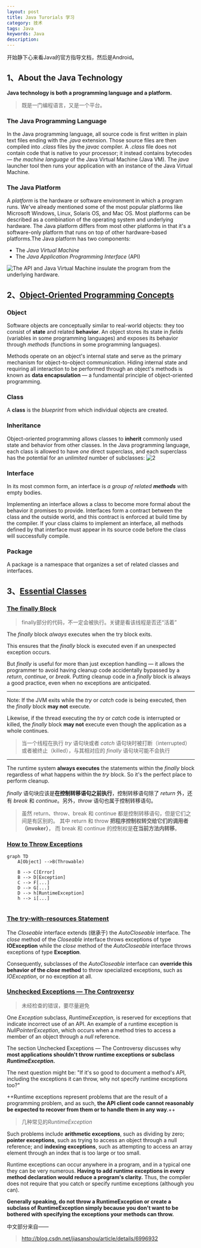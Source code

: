 ```yaml
---
layout: post
title: Java Turorials 学习
category: 技术
tags: Java
keywords: Java
description: 
---
```


开始静下心来看Java的官方指导文档，然后是Android。

## 1、About the Java Technology

**Java technology is both a programming language and a platform.**
> 既是一门编程语言，又是一个平台。

### The Java Programming Language
In the Java programming language, all source code is first written in plain text files ending with the *.java* extension. 
Those source files are then compiled into *.class* files by the *javac* compiler. 
A *.class* file does not contain code that is native to your processor; it instead contains bytecodes 
— *the machine language* of the Java Virtual Machine (Java VM). 
The *java* launcher tool then runs your application with an instance of the Java Virtual Machine.


### The Java Platform

A *platform* is the hardware or software environment in which a program runs. 
We've already mentioned some of the most popular platforms like Microsoft Windows, Linux, Solaris OS, and Mac OS. 
Most platforms can be described as a combination of the operating system and underlying hardware. 
The Java platform differs from most other platforms in that it's a software-only platform that runs on top of 
other hardware-based platforms.The Java platform has two components:

- The *Java Virtual Machine*
- The *Java Application Programming Interface* (API)

![The API and Java Virtual Machine insulate the program from the underlying hardware.](http://docs.oracle.com/javase/tutorial/figures/getStarted/getStarted-jvm.gif)

## 2、[Object-Oriented Programming Concepts](http://docs.oracle.com/javase/tutorial/java/concepts/index.html)

### Object
Software objects are conceptually similar to real-world objects: they too consist of **state** and related **behavior**. An object stores its state in *fields* (variables in some programming languages) and exposes its behavior through *methods* (functions in some programming languages). 

Methods operate on an object's internal state and serve as the primary mechanism for object-to-object communication. Hiding internal state and requiring all interaction to be performed through an object's methods is known as **data encapsulation** — a fundamental principle of object-oriented programming.
### Class
 A **class** is the *blueprint* from which individual objects are created.
### Inheritance
Object-oriented programming allows classes to **inherit** commonly used state and behavior from other classes. 
In the Java programming language, each class is allowed to have *one* direct superclass, and each superclass has the potential for an *unlimited* number of subclasses:
![2](http://docs.oracle.com/javase/tutorial/figures/java/concepts-bikeHierarchy.gif)

### Interface
In its most common form, an interface is *a group of related **methods*** with empty bodies.

Implementing an interface allows a class to become more formal about the behavior it promises to provide. Interfaces form a contract between the class and the outside world, and this contract is enforced at build time by the compiler. If your class claims to implement an interface, all methods defined by that interface must appear in its source code before the class will successfully compile.

### Package
A package is a namespace that organizes a set of related classes and interfaces. 

## 3、[Essential Classes](http://docs.oracle.com/javase/tutorial/essential/index.html)

### [The finally Block](http://docs.oracle.com/javase/tutorial/essential/exceptions/finally.html)
> finally部分的代码，不一定会被执行。关键是看该线程是否还“活着”

The *finally* block *always* executes when the try block exits.

This ensures that the *finally* block is executed even if an unexpected exception occurs. 

But *finally* is useful for more than just exception handling — it allows the programmer to avoid having cleanup code accidentally bypassed by a *return*, *continue*, or *break*. Putting cleanup code in a *finally* block is always a good practice, even when no exceptions are anticipated.

---
Note: If the JVM exits while the *try* or *catch* code is being executed, 
then the *finally* block **may not** execute. 

Likewise, if the thread executing the *try* or *catch* code is interrupted or killed, 
the *finally* block **may not** execute even though the application as a whole continues.

> 当一个线程在执行 *try* 语句块或者 *catch* 语句块时被打断（interrupted）或者被终止（killed），与其相对应的 *finally* 语句块可能不会执行

---

The runtime system **always executes** the statements within the *finally* block regardless of what happens within the *try* block. So it's the perfect place to perform cleanup.

*finally* 语句块应该是**在控制转移语句之前执行**，控制转移语句除了 *return* 外，还有 *break* 和 *continue*。另外，*throw* 语句也属于控制转移语句。

> 虽然 return、throw、break 和 continue 都是控制转移语句，但是它们之间是有区别的。
其中 return 和 throw **把程序控制权转交给它们的调用者（invoker）**，
而 break 和 continue 的控制权是**在当前方法内转移**。

### [How to Throw Exceptions](http://docs.oracle.com/javase/tutorial/essential/exceptions/throwing.html)

```
graph TD
    A[Object] -->B(Throwable)

    B --> C[Error]
    B --> D[Exception]
    C --> F[...]
    D --> G[...]
    D --> h[RuntimeException]
    h --> i[...]
    
```

### [The try-with-resources Statement](http://docs.oracle.com/javase/tutorial/essential/exceptions/tryResourceClose.html)

The *Closeable* interface extends (继承于) the *AutoCloseable* interface. The *close* method of the *Closeable* interface throws exceptions of type **IOException** while the *close* method of the *AutoCloseable* interface throws exceptions of type **Exception**. 

Consequently, subclasses of the *AutoCloseable* interface can **override this behavior of the *close* method** to throw specialized exceptions, such as *IOException*, or no exception at all.

### [Unchecked Exceptions — The Controversy](http://docs.oracle.com/javase/tutorial/essential/exceptions/runtime.html)
> 未经检查的错误，要尽量避免

One *Exception* subclass, *RuntimeException*, is reserved for exceptions that indicate incorrect use of an API. An example of a runtime exception is *NullPointerException*, which occurs when a method tries to access a member of an object through a *null* reference. 

The section Unchecked Exceptions — The Controversy discusses why **most applications shouldn't throw runtime exceptions or subclass *RuntimeException*.**

The next question might be: "If it's so good to document a method's API, including the exceptions it can throw, why not specify runtime exceptions too?" 

++Runtime exceptions represent problems that are the result of a programming problem, and as such, **the API client code cannot reasonably be expected to recover from them or to handle them in any way**.++ 

> 几种常见的*RuntimeException*

Such problems include **arithmetic exceptions**, such as dividing by zero; **pointer exceptions**, such as trying to access an object through a null reference; and **indexing exceptions**, such as attempting to access an array element through an index that is too large or too small.

Runtime exceptions can occur anywhere in a program, and in a typical one they can be very numerous. **Having to add runtime exceptions in every method declaration would reduce a program's clarity.** Thus, the compiler does not require that you catch or specify runtime exceptions (although you can).

**Generally speaking, do not throw a RuntimeException or create a subclass of RuntimeException simply because you don't want to be bothered with specifying the exceptions your methods can throw.**

中文部分来自——
> http://blog.csdn.net/jiasanshou/article/details/6996932
